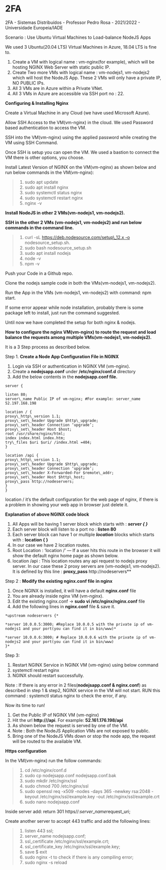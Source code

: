 # 2FA
 2FA - Sistemas Distribuídos - Professor Pedro Rosa - 2021/2022 - Universidade Europeia/IADE

Scenario : Use Ubuntu Virtual Machines to Load-balance NodeJS Apps

We used 3 Ubuntu(20.04 LTS) Virtual Machines in Azure, 18.04 LTS is fine to.

1. Create a VM with logical name : vm-nginx(for example), which will be hosting NGINX Web Server with static public IP.
1. Create Two more VMs with logical name : vm-nodejs1, vm-nodejs2 which will host the NodeJS App. These 2 VMs will only have a private IP, NO PUBLIC IPs.
1. All 3 VMs are in Azure within a Private VNet.
1. All 3 VMs in Azure are accessible via SSH port no : 22.

**Configuring & Installing Nginx**

Create a Virtual Machine in any Cloud (we have used Microsoft Azure).

Allow SSH Access to the VM(vm-nginx) in the cloud. We used Password based authentication to access the VM.

SSH into the VM(vm-nginx) using the applied password while creating the VM using SSH Command.

Once SSH is setup you can open the VM. We used a bastion to connect the VM there is other options, you choose.

Install Latest Version of NGINX on the VM(vm-nginx) as shown below and run below commands in the VM(vm-nginx):

>1. sudo apt update
>2. sudo apt install nginx
>3. sudo systemctl status nginx
>4. sudo systemctl restart nginx
>5. nginx -v

**Install NodeJS in other 2 VMs(vm-nodejs1, vm-nodejs2).**

**SSH in the other 2 VMs (vm-nodejs1, vm-nodejs2) and run below commands in the command line.**

>1. curl -sL https://deb.nodesource.com/setup\_12.x -o nodesource\_setup.sh.
>2. sudo bash nodesource\_setup.sh
>3. sudo apt install nodejs
>4. node -v
>5. npm -v

Push your Code in a Github repo.

Clone the nodejs sample code in both the VMs(vm-nodejs1, vm-nodejs2).

Run the App in the VMs (vm-nodejs1, vm-nodejs2) with command: npm start.


If some error appear while node installation, probably there is some package left to install, just run the command suggested.

Until now we have completed the setup for both nginx & nodejs.

**How to configure the nginx VM(vm-nginx) to route the request and load balance the requests among multiple VMs(vm-nodejs1, vm-nodejs2).**

It is a 3 Step process as described below.

Step 1. **Create a Node App Configuration File in NGINX**

1. Login via SSH or authentication in NGINX VM (vm-nginx).
2. Create a **nodejsapp.conf** under **/etc/nginx/conf.d** directory
3. Add the below contents in the **nodejsapp.conf file.**


```
server {

listen 80;
server\_name Public IP of vm-nginx; #For example: server_name 52.197.168.198

location / {
proxy\_http\_version 1.1;
proxy\_set\_header Upgrade $http\_upgrade;
proxy\_set\_header Connection ‘upgrade’;
proxy\_set\_header Host $host;
root /usr/share/nginx/html;
index index.html index.htm;
try\_files $uri $uri/ /index.html =404;
}

location /api {
proxy\_http\_version 1.1;
proxy\_set\_header Upgrade $http\_upgrade;
proxy\_set\_header Connection ‘upgrade’;
proxy\_set\_header X-Forwarded-For $remote\_addr;
proxy\_set\_header Host $http\_host;
proxy\_pass http://nodeservers;
}
}
```


location / it’s the default configuration for the web page of nginx, if there is a problem in showing your web app in browser just delete it.

**Explanation of above NGINX code block**

1. All Apps will be having 1 server block which starts with : ***server { }***
2. Each server block will listen to a port no : **listen 80**
3. Each server block can have 1 or multiple ***location*** blocks which starts with : **location <route> { }**
4. In our case we have 2 location routes.
5. Root Location : ‘location /’ — If a user hits this route in the browser it will show the default nginx home page as shown below.
6. location /api : This location routes any api request to nodejs proxy server. In our case these 2 proxy servers are (vm-nodejs1, vm-nodejs2). It is defined by this line : **proxy\_pass** http://nodeservers** 

Step 2 : **Modify the existing nginx.conf file** **in nginx**

1. Once NGINX is installed, it will have a default **nginx.conf** file
2. You are already inside nginx VM (vm-nginx).
3. Edit the existing nginx.conf -> **sudo vi /etc/nginx/nginx.conf** file
4. Add the following lines in **nginx.conf** file & save it.

```
*upstream nodeservers {*

*server 10.0.0.5:3000; #Replace 10.0.0.5 with the private ip of vm-nodejs1 and your port(you can find it in bin/www)*

*server 10.0.0.6:3000; # Replace 10.0.0.6 with the private ip of vm-nodejs2 and your port(you can find it in bin/www)
}*
```

Step 3:

1. Restart NGINX Service in NGINX VM (vm-nginx) using below command
2. systemctl restart nginx
3. NGINX should restart successfully.

Note : If there is any error in 2 files(**nodejsapp.conf & nginx.conf**) as described in step 1 & step2, NGINX service in the VM will not start. RUN this command : systemctl status nginx to check the error, if any.

Now its time to run!

1. Get the Public IP of NGINX VM (vm-nginx)
2. Hit the url **http://<PUBLIC-IP>/api**. For example: **52.161.176.198/api**
3. As shown below the request is served by one of the VM.
4. Note : Both the NodeJS Application VMs are not exposed to public.
5. Bring one of the NodeJS VMs down or stop the node app, the request will be routed to the available VM.

**Https configuration**

In the VM(vm-nginx) run the follow commands:

>1. cd /etc/nginx/conf.d
>2. sudo cp nodejsapp.conf nodejsapp.conf.bak
>3. sudo mkdir /etc/nginx/ssl
>4. sudo chmod 700 /etc/nginx/ssl
>5. sudo openssl req -x509 -nodes -days 365 -newkey rsa:2048 -keyout /etc/nginx/ssl/example.key -out /etc/nginx/ssl/example.crt
>6. sudo nano nodejsapp.conf

Inside server add: return 301 https//:$server\_name$request\_uri;

Create another server to accept 443 traffic and add the following lines:

>1. listen 443 ssl;
>2. server\_name nodejsapp.conf;
>3. ssl\_certificate /etc/nginx/ssl/example.crt;
>4. ssl\_certificate_key /etc/nginx/ssl/example.key;
>5. save $ exit
>6. sudo nginx -t to check if there is any compiling error;
>7. sudo nginx -s reload




